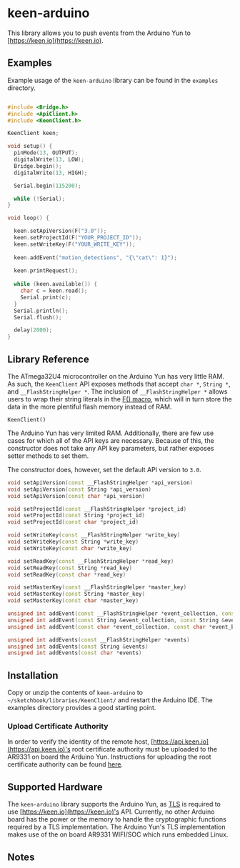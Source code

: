 # keen-arduino

This library allows you to push events from the Arduino Yun to [https://keen.io](https://keen.io).

## Examples

Example usage of the `keen-arduino` library can be found in the `examples` directory.

```ino

#include <Bridge.h>
#include <ApiClient.h>
#include <KeenClient.h>

KeenClient keen;

void setup() {
  pinMode(13, OUTPUT);
  digitalWrite(13, LOW);
  Bridge.begin();
  digitalWrite(13, HIGH);

  Serial.begin(115200);

  while (!Serial);
}

void loop() {

  keen.setApiVersion(F("3.0"));
  keen.setProjectId(F("YOUR_PROJECT_ID"));
  keen.setWriteKey(F("YOUR_WRITE_KEY"));
  
  keen.addEvent("motion_detections", "{\"cat\": 1}");
  
  keen.printRequest();
  
  while (keen.available()) {
    char c = keen.read();
    Serial.print(c);
  }
  Serial.println();
  Serial.flush();

  delay(2000);
}
```

## Library Reference

The ATmega32U4 microcontroller on the Arduino Yun has very little RAM. As such, the `KeenClient` API exposes methods that accept `char *`, `String *`, and `__FlashStringHelper *`. The inclusion of `__FlashStringHelper *` allows users to wrap their string literals in the [F() macro](http://playground.arduino.cc/Learning/Memory), which will in turn store the data in the more plentiful flash memory instead of RAM.

`KeenClient()`

The Arduino Yun has very limited RAM. Additionally, there are few use cases for which all of the API keys are necessary. Because of this, the constructor does not take any API key parameters, but rather exposes setter methods to set them.

The constructor does, however, set the default API version to `3.0`.

```cpp
void setApiVersion(const __FlashStringHelper *api_version)
void setApiVersion(const String *api_version)
void setApiVersion(const char *api_version)
```

```cpp
void setProjectId(const __FlashStringHelper *project_id)
void setProjectId(const String *project_id)
void setProjectId(const char *project_id)
```

```cpp
void setWriteKey(const __FlashStringHelper *write_key)
void setWriteKey(const String *write_key)
void setWriteKey(const char *write_key)
```

```cpp
void setReadKey(const __FlashStringHelper *read_key)
void setReadKey(const String *read_key)
void setReadKey(const char *read_key)
```

```cpp
void setMasterKey(const __FlashStringHelper *master_key)
void setMasterKey(const String *master_key)
void setMasterKey(const char *master_key)
```

```cpp
unsigned int addEvent(const __FlashStringHelper *event_collection, const __FlashStringHelper *event_body)
unsigned int addEvent(const String &event_collection, const String &event_body)
unsigned int addEvent(const char *event_collection, const char *event_body)
```

```cpp
unsigned int addEvents(const __FlashStringHelper *events)
unsigned int addEvents(const String &events)
unsigned int addEvents(const char *events)
```

## Installation

Copy or unzip the contents of `keen-arduino` to `~/sketchbook/libraries/KeenClient/` and restart the Arduino IDE. The examples directory provides a good starting point.

### Upload Certificate Authority

In order to verify the identity of the remote host, [https://api.keen.io](https://api.keen.io)'s root certificate authority must be uploaded to the AR9331 on board the Arduino Yun. Instructions for uploading the root certificate authority can be found [here](https://github.com/keen/keen-arduino/tree/master/tools).

## Supported Hardware

The `keen-arduino` library supports the Arduino Yun, as [TLS](https://en.wikipedia.org/wiki/Transport_Layer_Security) is required to use [https://keen.io](https://keen.io)'s API.
Currently, no other Arduino board has the power or the memory to handle the cryptographic functions required by a TLS implementation. The Arduino Yun's TLS implementation makes use of the on board AR9331 WIFI/SOC which runs embedded Linux.

## Notes
